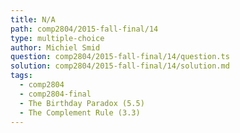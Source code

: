 ```yaml
---
title: N/A
path: comp2804/2015-fall-final/14
type: multiple-choice
author: Michiel Smid
question: comp2804/2015-fall-final/14/question.ts
solution: comp2804/2015-fall-final/14/solution.md
tags:
  - comp2804
  - comp2804-final
  - The Birthday Paradox (5.5)
  - The Complement Rule (3.3)
---
```

